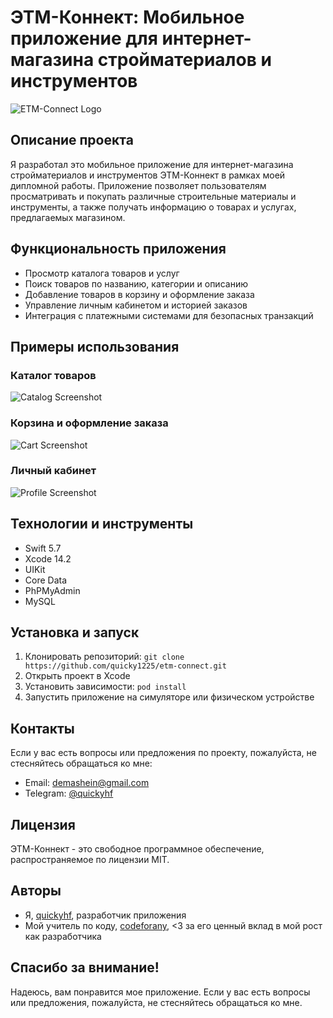 # ЭТМ-Коннект: Мобильное приложение для интернет-магазина стройматериалов и инструментов

![ETM-Connect Logo](assets/etm-connect-logo.png)

## Описание проекта

Я разработал это мобильное приложение для интернет-магазина стройматериалов и инструментов ЭТМ-Коннект в рамках моей дипломной работы. Приложение позволяет пользователям просматривать и покупать различные строительные материалы и инструменты, а также получать информацию о товарах и услугах, предлагаемых магазином.

## Функциональность приложения

- Просмотр каталога товаров и услуг
- Поиск товаров по названию, категории и описанию
- Добавление товаров в корзину и оформление заказа
- Управление личным кабинетом и историей заказов
- Интеграция с платежными системами для безопасных транзакций

## Примеры использования

### Каталог товаров

![Catalog Screenshot](assets/catalog-screenshot.png)

### Корзина и оформление заказа

![Cart Screenshot](assets/cart-screenshot.png)

### Личный кабинет

![Profile Screenshot](assets/profile-screenshot.png)

## Технологии и инструменты

- Swift 5.7
- Xcode 14.2
- UIKit
- Core Data
- PhPMyAdmin
- MySQL

## Установка и запуск

1. Клонировать репозиторий: `git clone https://github.com/quicky1225/etm-connect.git`
2. Открыть проект в Xcode
3. Установить зависимости: `pod install`
4. Запустить приложение на симуляторе или физическом устройстве

## Контакты

Если у вас есть вопросы или предложения по проекту, пожалуйста, не стесняйтесь обращаться ко мне:

- Email: [demashein@gmail.com](mailto:demashein@gmail.com)
- Telegram: [@quickyhf](https://t.me/quickyhf)

## Лицензия

ЭТМ-Коннект - это свободное программное обеспечение, распространяемое по лицензии MIT.

## Авторы

- Я, [quickyhf](https://github.com/quicky1225), разработчик приложения
- Мой учитель по коду, [codeforany](https://github.com/codeforany), <3 за его ценный вклад в мой рост как разработчика

## Спасибо за внимание!

Надеюсь, вам понравится мое приложение. Если у вас есть вопросы или предложения, пожалуйста, не стесняйтесь обращаться ко мне.
